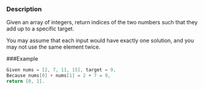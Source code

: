 ### Description

Given an array of integers, return indices of the two numbers such that they add up to a specific target.

You may assume that each input would have exactly one solution, and you may not use the same element twice.

###Example

``````cpp
Given nums = [2, 7, 11, 15], target = 9,
Because nums[0] + nums[1] = 2 + 7 = 9,
return [0, 1].
``````

